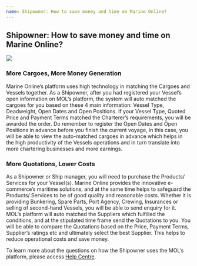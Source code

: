 ```yaml
---
name: Shipowner: How to save money and time on Marine Online?
---
```


## Shipowner: How to save money and time on Marine Online?

![](https://bwec-file.oss-cn-hongkong.aliyuncs.com/cms/shipowner.jpg)

###  More Cargoes, More Money Generation

Marine Online’s platform uses high technology in matching the Cargoes and Vessels together. As a Shipowner, after you had registered your Vessel’s open information on MOL’s platform, the system will auto matched the cargoes for you based on these 4 main information: Vessel Type, Deadweight, Open Dates and Open Positions. If your Vessel Type, Quoted Price and Payment Terms matched the Charterer’s requirements, you will be awarded the order. Do remember to register the Open Dates and Open Positions in advance before you finish the current voyage, in this case, you will be able to view the auto-matched cargoes in advance which helps in the high productivity of the Vessels operations and in turn translate into more chartering businesses and more earnings.

###  More Quotations, Lower Costs

As a Shipowner or Ship manager, you will need to purchase the Products/ Services for your Vessel(s). Marine Online provides the innovative e-commerce’s maritime solutions, and at the same time helps to safeguard the Products/ Services to be of good quality and reasonable costs. Whether it is providing Bunkering, Spare Parts, Port Agency, Crewing, Insurances or selling of second-hand Vessels, you will be able to send enquiry for it. MOL’s platform will auto matched the Suppliers which fulfilled the conditions, and at the stipulated time frame send the Quotations to you. You will be able to compare the Quotations based on the Price, Payment Terms, Supplier’s ratings etc and ultimately select the best Supplier. This helps to reduce operational costs and save money.

To learn more about the questions on how the Shipowner uses the MOL’s platform, please access [Help Centre](http://docs.marineonline.com/docs).



